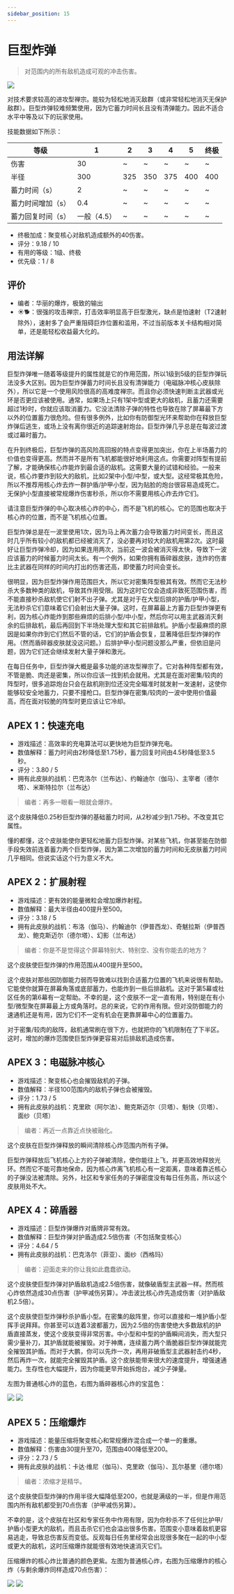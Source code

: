 ```yaml
---
sidebar_position: 15
---
```


# 巨型炸弹

> 对范围内的所有敌机造成可观的冲击伤害。

<img src="/terms/mb.png" style={{zoom:1.25}}/>

对技术要求较高的进攻型禅宗。能较为轻松地消灭敌群（或非常轻松地消灭无保护敌群）。巨型炸弹较难频繁使用，因为它蓄力时间长且没有清弹能力。因此不适合水平中等及以下的玩家使用。

技能数据如下所示：

| 等级              | 1           | 2    | 3    | 4    | 5    | 终极 |
| ----------------- | ----------- | ---- | ---- | ---- | ---- | ---- |
| 伤害              | 30          | ~    | ~    | ~    | ~    | ~    |
| 半径              | 300         | 325  | 350  | 375  | 400  | 400  |
| 蓄力时间（s）     | 2           | ~    | ~    | ~    | ~    | ~    |
| 蓄力时间增加（s） | 0.4         | ~    | ~    | ~    | ~    | ~    |
| 蓄力回复时间（s） | 一般（4.5） | ~    | ~    | ~    | ~    | ~    |

- 终极加成：聚变核心对敌机造成额外的40伤害。
- 评分：9.18 / 10
- 有用的等级：1级、终极
- 优先级：1 / 8

## 评价

- 编者：华丽的爆炸，极致的输出
- ☀🐕：很强的攻击禅宗，打击效率明显高于巨型激光，缺点是怕速射（T2速射除外），速射多了会严重阻碍巨炸位置和滥用，不过当前版本关卡结构相对简单，还是能轻松收益最大化的。

## 用法详解

巨型炸弹唯一随着等级提升的属性就是它的作用范围，所以1级到5级的巨型炸弹玩法没多大区别。因为巨型炸弹蓄力时间长且没有清弹能力（电磁脉冲核心皮肤除外），所以它是一个使用风险很高的高难度禅宗。而且你必须快速判断主武器或光环是否更应该被使用。通常，如果场上只有1架中型或更大的敌机，且蓄力还需要超过1秒时，你就应该取消蓄力。它没法清除子弹的特性也导致在除了屏幕最下方以外的位置蓄力很危险。但有很多例外，比如你有防御型光环来帮助你在释放巨型炸弹后逃生，或场上没有离你很近的追踪速射炮台。巨型炸弹几乎总是在每波过渡或过幕时蓄力。

在升到终极后，巨型炸弹的高风险高回报的特点变得更加突出，你在上半场蓄力的价值也变得更高。然而并不是所有飞机都能很好地利用这点。你需要对阵型有提前了解，才能确保核心炸能炸到最合适的敌机。这需要大量的试错和经验。一般来说，核心炸要炸到较大的敌机，比如2架中小型/中型，或大型。这经常极其危险，所以不推荐用核心炸去炸一群护盾/护甲小型，因为贴脸的炮台很容易造成死亡。无保护小型直接被常规爆炸伤害秒杀，所以你不需要用核心炸去炸它们。

请注意巨型炸弹的中心取决核心炸的中心，而不是飞机的核心。它的范围也取决于核心炸的位置，而不是飞机核心位置。

巨型炸弹总是在一波里使用1次，因为马上再次蓄力会导致蓄力时间变长，而且这时几乎所有较小的敌机都已经被消灭了，没必要再对较大的敌机用第2次。这时最好让巨型炸弹冷却，因为如果连用两次，当前这一波会被消灭得太快，导致下一波应该蓄力的时候蓄力时间太长。有一个例外，如果你拥有盾碎器皮肤，连炸的伤害比主武器在同样的时间内打出的伤害还高，即使蓄力时间会变长。

很明显，因为巨型炸弹作用范围巨大，所以它对密集阵型极其有效。然而它无法秒杀大多数种类的敌机，导致其作用受限。因为这时它仅会造成非致死范围伤害，而不能直接秒杀敌机使它们射不出子弹。尤其是对于在大型后排的护盾/护甲小型，无法秒杀它们意味着它们会射出大量子弹。这时，在屏幕最上方蓄力巨型炸弹更有利，因为核心炸能炸到那些麻烦的后排小型/中小型，然后你可以用主武器消灭剩余的后排敌机，最后再回到下半场处理大型和其它前排敌机。护盾小型最麻烦的原因是如果你炸到它们然后不管的话，它们的护盾会恢复，显著降低巨型炸弹的作用。（然而盾碎器皮肤就没这问题。）后排护甲小型问题没那么严重，但依旧是问题，因为它们还会继续发射大量子弹和激光。

在每日任务中，巨型炸弹大概是最多功能的进攻型禅宗了。它对各种阵型都有效，不管是脆、肉还是密集，所以你应该一找到机会就用。尤其是在面对密集/较肉的阵型时，很多追踪炮台只会在敌机刚到位还没完全瞄准时就发射一发速射，这使你能够较安全地蓄力，只要不撞枪口。巨型炸弹在密集/较肉的一波中使用价值最高，而在面对较脆的阵型时更应该让它冷却。

## APEX 1：快速充电

- 游戏描述：高效率的充电算法可以更快地为巨型炸弹充电。
- 数值解释：蓄力时间由2秒降低至1.75秒，蓄力回复时间由4.5秒降低至3.5秒。
- 评分：3.80 / 5
- 拥有此皮肤的战机：巴克洛尔（兰布达）、约翰迪尔（伽马）、主宰者（德尔塔）、米斯特拉尔（兰布达）

> 编者：再多一眼看一眼就会爆炸。

这个皮肤降低0.25秒巨型炸弹的基础蓄力时间，从2秒减少到1.75秒。不改变其它属性。

懂的都懂，这个皮肤能使你更轻松地蓄力巨型炸弹。对某些飞机，你甚至能在防御手段失效前连着蓄力两个巨型炸弹，因为第二次增加的蓄力时间和无皮肤蓄力时间几乎相同。但说实话这个行为意义不大。

## APEX 2：扩展射程

- 游戏描述：更有效的能量微粒会增加爆炸射程。
- 数值解释：最大半径由400提升至500。
- 评分：3.18 / 5
- 拥有此皮肤的战机：布洛（伽马）、约翰迪尔（伊普西龙）、奇魃拉斯（伊普西龙）、鲍克斯迈尔（德尔塔）、幻影（兰布达）

> 编者：你是不是觉得这个屏幕特别大、特别空、没有你能去的地方？

这个皮肤使巨型炸弹的作用范围从400提升至500。

这个皮肤对那些因防御能力弱而导致难以找到合适蓄力位置的飞机来说很有帮助。它能使你就算在屏幕角落或底部蓄力，也能炸到一些后排敌机。这对于第5幕或社区任务的第6幕有一定帮助。不幸的是，这个皮肤不一定一直有用，特别是在有小型/微型聚在屏幕最上方或角落时。总的来说，它的作用有限。但对没防御能力的速通机还是有用，因为它们不一定有机会在更靠屏幕中心的位置蓄力。

对于密集/较肉的敌阵，敌机通常刷在很下方，也就把你的飞机限制在了下半区。这时，增加的爆炸范围使巨型炸弹更容易对后排敌机造成伤害。

## APEX 3：电磁脉冲核心

- 游戏描述：聚变核心也会摧毁敌机的子弹。
- 数值解释：半径100范围内的敌机子弹也会被摧毁。
- 评分：1.73 / 5
- 拥有此皮肤的战机：克里欧（阿尔法）、鲍克斯迈尔（贝塔）、魁快（贝塔）、面纱（贝塔）

> 编者：再近一点靠近点快被融化。

这个皮肤在巨型炸弹释放的瞬间清除核心炸范围内所有子弹。

巨型炸弹释放后飞机核心上方的子弹被清除，使你能往上飞，并更高效地释放光环。然而它不能可靠地保命，因为核心炸离飞机核心有一定距离，意味着靠近核心的子弹没法被清除。另外，社区和专家任务的子弹密度没有每日任务高，所以这个皮肤用处不大。

## APEX 4：碎盾器

- 游戏描述：巨型炸弹爆炸对盾牌非常有效。
- 数值解释：巨型炸弹对护盾造成2.5倍伤害（不包括聚变核心）
- 评分：4.64 / 5
- 拥有此皮肤的战机：巴克洛尔（菲亚）、面纱（西格玛）

> 编者：迎面走来的你让我如此蠢蠢欲动。

这个皮肤使巨型炸弹对护盾敌机造成2.5倍伤害，就像破盾型主武器一样。然而核心炸依然造成30点伤害（护甲减伤另算）。冲击波比核心炸先造成伤害（对护盾敌机2.5倍）。

这个皮肤使巨型炸弹秒杀护盾小型。在密集的敌阵里，你可以直接和一堆护盾小型挥手说拜拜。你甚至可以连着3波都蓄力，因为2.5倍的伤害使绝大多数敌机的护盾直接蒸发，使这个皮肤变得非常厉害。中小型和中型的护盾瞬间消失，而大型只需少量补刀，其护盾就能被摧毁。对于神鹰，连续蓄力两个盾脆器巨型炸弹就能完全摧毁其护盾。而对于大鹏，你可以先炸一次，再用非破盾型主武器射击约4秒，然后再炸一次，就能完全摧毁其护盾。这个皮肤能带来很大的速度提升，增强速通能力。生存性也大幅提升，因为你能更早开始拆炮台，减少子弹量。

左图为普通核心炸的蓝色，右图为盾碎器核心炸的宝蓝色：

<img src="/terms/mbc.jpg" style={{zoom:0.5}}/>
<img src="/Cookbook/mbshield.jpg" style={{zoom:0.25}}/>

## APEX 5：压缩爆炸

- 游戏描述：能量压缩将聚变核心和常规爆炸混合成一个单一的重爆。
- 数值解释：伤害由30提升至70，范围由400降低至200。
- 评分：2.73 / 5
- 拥有此皮肤的战机：卡达·维尼（伽马）、克里欧（伽马）、瓦尔基里（德尔塔）

> 编者：浓缩才是精华。

这个皮肤使巨型炸弹的作用半径大幅降低至200，也就是满级的一半，但是作用范围内所有敌机都受到70点伤害（护甲减伤另算）。

不幸的是，这个皮肤在社区和专家任务中作用有限，因为你秒杀不了任何比护甲/护盾小型更大的敌机，而且击杀它们也会溢出很多伤害。范围变小意味着敌机更容易逃走，导致总伤害反而变低。反观每日任务里经常会出现很多聚在一起的中小型或更大的敌机，这时压缩爆炸就能很有效地快速消灭它们。

压缩爆炸的核心炸比普通的颜色更紫。左图为普通核心炸，右图为压缩爆炸的核心炸（与剩余爆炸同样造成70点伤害）：

<img src="/terms/mbc.jpg" style={{zoom:0.5}}/>
<img src="/Cookbook/mbcompress1.jpg" style={{zoom:0.23}}/>

